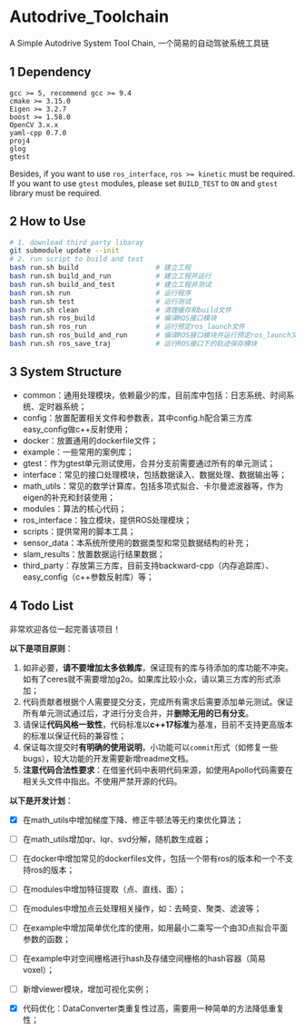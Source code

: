 # Autodrive_Toolchain
A Simple Autodrive System Tool Chain, 一个简易的自动驾驶系统工具链

## 1 Dependency

```
gcc >= 5, recommend gcc >= 9.4
cmake >= 3.15.0
Eigen >= 3.2.7
boost >= 1.58.0
OpenCV 3.x.x
yaml-cpp 0.7.0
proj4
glog
gtest
```

Besides, if you want to use `ros_interface`,  `ros >= kinetic` must be required. If you want to use `gtest` modules, please set `BUILD_TEST` to  `ON` and `gtest` library must be required.

## 2 How to Use

```bash
# 1. download third party libaray
git submodule update --init
# 2. run script to build and test 
bash run.sh build 		   			# 建立工程
bash run.sh build_and_run  			# 建立工程并运行
bash run.sh build_and_test 			# 建立工程并测试
bash run.sh run 		   			# 运行程序
bash run.sh test 		   			# 运行测试
bash run.sh clean 		   			# 清理缓存和build文件
bash run.sh ros_build				# 编译ROS接口模块
bash run.sh ros_run					# 运行预定ros_launch文件
bash run.sh ros_build_and_run		# 编译ROS接口模块并运行预定ros_launch文件
bash run.sh ros_save_traj			# 运行ROS接口下的轨迹保存模块
```

## 3 System Structure

+ common：通用处理模块，依赖最少的库，目前库中包括：日志系统、时间系统、定时器系统；
+ config：放置配置相关文件和参数表，其中config.h配合第三方库easy_config做c++反射使用；
+ docker：放置通用的dockerfile文件；
+ example：一些常用的案例库；
+ gtest：作为gtest单元测试使用，合并分支前需要通过所有的单元测试；
+ interface：常见的接口处理模块，包括数据读入、数据处理、数据输出等；
+ math_utils：常见的数学计算库，包括多项式拟合、卡尔曼滤波器等，作为eigen的补充和封装使用；
+ modules：算法的核心代码；
+ ros_interface：独立模块，提供ROS处理模块；
+ scripts：提供常用的脚本工具；
+ sensor_data：本系统所使用的数据类型和常见数据结构的补充；
+ slam_results：放置数据运行结果数据；
+ third_party：存放第三方库，目前支持backward-cpp（内存追踪库）、easy_config（c++参数反射库）等；

## 4 Todo List

非常欢迎各位一起完善该项目！

**以下是项目原则**：

1. 如非必要，**请不要增加太多依赖库**，保证现有的库与待添加的库功能不冲突。如有了ceres就不需要增加g2o。如果库比较小众，请以第三方库的形式添加；
2. 代码贡献者根据个人需要提交分支，完成所有需求后需要添加单元测试。保证所有单元测试通过后，才进行分支合并，并**删除无用的已有分支**。
3. 请保证**代码风格一致性**，代码标准以**c++17标准**为基准，目前不支持更高版本的标准以保证代码的兼容性；
4. 保证每次提交时**有明确的使用说明**，小功能可以`commit`形式（如修复一些bugs），较大功能的开发需要新增readme文档。
5. **注意代码合法性要求**：在借鉴代码中表明代码来源，如使用Apollo代码需要在相关头文件中指出。不使用严禁开源的代码。

**以下是开发计划**：

- [x] 在math_utils中增加梯度下降、修正牛顿法等无约束优化算法；
- [ ] 在math_utils增加qr、lqr、svd分解，随机数生成器；
- [ ] 在docker中增加常见的dockerfiles文件，包括一个带有ros的版本和一个不支持ros的版本；
- [ ] 在modules中增加特征提取（点、直线、面）；
- [ ] 在modules中增加点云处理相关操作，如：去畸变、聚类、滤波等；
- [ ] 在example中增加简单优化库的使用，如用最小二乘写一个由3D点拟合平面参数的函数；
- [ ] 在example中对空间栅格进行hash及存储空间栅格的hash容器（简易voxel）；
- [ ] 新增viewer模块，增加可视化实例；
- [x] 代码优化：DataConverter类重复性过高，需要用一种简单的方法降低重复性；

